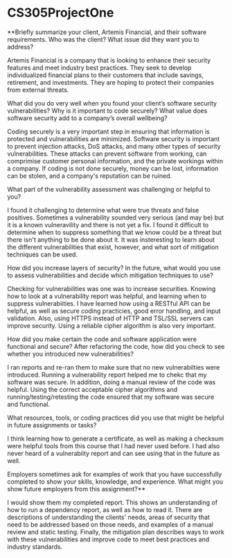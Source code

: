 # CS305ProjectOne

**Briefly summarize your client, Artemis Financial, and their software requirements. Who was the client? What issue did they want you to address?

Artemis Financial is a company that is looking to enhance their security features and meet industry best practices. They seek to develop individualized financial plans to their customers that include savings, retirement, and investments. They are hoping to protect their companies from external threats. 

What did you do very well when you found your client’s software security vulnerabilities? Why is it important to code securely? What value does software security add to a company’s overall wellbeing?

Coding securely is a very important step in ensuring that information is protected and vulnerabilities are minimized. Software security is important to prevent injection attacks, DoS attacks, and many other types of security vulnerabilities. These attacks can prevent software from working, can comprimise customer personal information, and the private workings within a company. If coding is not done securely, money can be lost, information can be stolen, and a company's reputation can be ruined. 

What part of the vulnerability assessment was challenging or helpful to you?

I found it challenging to determine what were true threats and false positives. Sometimes a vulnerability sounded very serious (and may be) but it is a known vulneravility and there is not yet a fix. I found it difficult to determine when to suppress something that we know could be a threat but there isn't anything to be done about it. It was insteresting to learn about the different vulnerabilities that exist, however, and what sort of mitigation techniques can be used. 

How did you increase layers of security? In the future, what would you use to assess vulnerabilities and decide which mitigation techniques to use?

Checking for vulnerabilities was one was to increase securities. Knowing how to look at a vulnerability report was helpful, and learning when to suppress vulnerabiities. I have learned how using a RESTful API can be helpful, as well as secure coding practicies, good error handling, and input validation. Also, using HTTPS instead of HTTP and TSL/SSL servers can improve security. Using a reliable cipher algorithm is also very important. 

How did you make certain the code and software application were functional and secure? After refactoring the code, how did you check to see whether you introduced new vulnerabilities?

I ran reports and re-ran them to make sure that no new vulnerabilties were introduced. Running a vulnerability report helped me to chekc that my software was secure. In addition, doing a manual review of the code was helpful. Using the correct acceptable cipher algorithms and running/testing/retesting the code ensured that my software was secure and functional. 

What resources, tools, or coding practices did you use that might be helpful in future assignments or tasks?

I think learning how to generate a certificate, as well as making a checksum were helpful tools from this course that I had never used before. I had also never heard of a vulnerabiity report and can see using that in the future as well. 

Employers sometimes ask for examples of work that you have successfully completed to show your skills, knowledge, and experience. What might you show future employers from this assignment?**

I would show them my completed report. This shows an understanding of how to run a dependency report, as well as how to read it. There are descriptions of understanding the clients' needs, areas of security that need to be addressed based on those needs, and examples of a manual review and static testing. Finally, the mitigation plan describes ways to work with these vulnerabilities and improve code to meet best practices and industry standards. 
